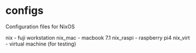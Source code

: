 # configs
Configuration files for NixOS

nix - fuji workstation
nix_mac - macbook 7.1
nix_raspi - raspberry pi4
nix_virt - virtual machine (for testing)
